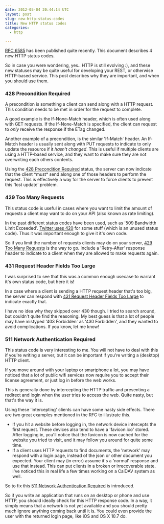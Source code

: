 ```yaml
---
date: 2012-05-04 20:44:14 UTC
layout: post
slug: new-http-status-codes
title: New HTTP status codes
categories:
  - http

---
```

<p><a href="http://tools.ietf.org/html/rfc6585">RFC 6585</a> has been published quite recently. This document describes 4 new HTTP status codes.</p>

<p>So in case you were wondering, yes.. HTTP is still evolving :), and these new statuses may be quite useful for developing your REST, or otherwise HTTP-based service. This post describes why they are important, and when you should use them.</p>

<h3>428 Precondition Required</h3>

<p>A precondition is something a client can send along with a HTTP request. This condition needs to be met in order for the request to complete.</p>

<p>A good example is the If-None-Match header, which is often used along with GET requests. If the If-None-Match is specified, the client can request to <em>only</em> receive the response if the ETag changed.</p>

<p>Another example of a precondition, is the similar 'If-Match' header. An If-Match header is usually sent along with PUT requests to indicate to only update the resource if it <em>hasn't changed</em>. This is useful if multiple clients are using a HTTP-based service, and they want to make sure they are not overwriting each others contents.</p>

<p>Using the <a href="http://tools.ietf.org/html/rfc6585#section-3">428 Precondition Required</a> status, the server can now indicate that the client *must* send along one of those headers to perform the request. This is effectively a way for the server to force clients to prevent this 'lost update' problem.</p>

<h3>429 Too Many Requests</h3>

<p>This status code is useful in cases where you want to limit the amount of requests a client may want to do on your API (also known as rate limiting).</p>

<p>In the past different status codes have been used, such as '509 Bandwidth Limit Exceeded'. <a href="https://dev.twitter.com/docs/error-codes-responses">Twitter uses 420</a> for some stuff (which is an unused status code). Thus it was important enough to give it it's own code.</p>

<p>So if you limit the number of requests clients may do on your server, <a href="http://tools.ietf.org/html/rfc6585#section-4">429 Too Many Requests</a> is the way to go. Include a 'Retry-After' response header to indicate to a client when they are allowed to make requests again.</p>

<h3>431 Request Header Fields Too Large</h3>

<p>I was surprised to see that this was a common enough usecase to warrant it's own status code, but here it is!</p>
<p>In a case where a client is sending a HTTP request header that's too big, the server can respond with <a href="http://tools.ietf.org/html/rfc6585#section-5">431 Request Header Fields Too Large</a> to indicate exactly that.</p>

<p>I have no idea why they skipped over 430 though. I tried to search around, but couldn't quite find the reasoning. My best guess is that a lot of people may have mistyped '403 Forbidden' as '430 Forbidden', and they wanted to avoid complications. If you know, let me know!</p>

<h3>511 Network Authentication Required</h3>

<p>This status code is very interesting to me. You will not have to deal with this if you're writing a server, but it can be important if you're writing a (desktop) HTTP client.</p>

<p>If you move around with your laptop or smartphone a lot, you may have noticed that a lot of public wifi services now require you to accept their license agreement, or just log in before the web works.</p>

<p>This is generally done by intercepting the HTTP traffic and presenting a redirect and login when the user tries to access the web. Quite nasty, but that's the way it is.</p>

<p>Using these 'intercepting' clients can have some nasty side effects. There are two great examples mentioned in the RFC to illustrate this.</p>

<ul>
  <li>If you hit a website before logging in, the network device intercepts the first request. These devices also tend to have a 'favicon.ico' stored. After logging in, you'll notice that the favicon is now cached for the website you tried to visit, and it may follow you around for quite some time.</li>
  <li>If a client uses HTTP requests to find documents, the 'network' may respond with a login page, instead of the json or other document you expected. Your client may (in error) assume it's a 'normal' response and use that instead. This can put clients in a broken or irrecoverable state. I've noticed this in real life a few times working on a CalDAV system as well.</li>
</ul>

<p> So to fix this <a href="http://tools.ietf.org/html/rfc6585#section-6">511 Network Authentication Required</a> is introduced.</p>

<p>So if you write an application that runs on an desktop or phone and use HTTP, you should ideally check for this HTTP response code. In a way, it simply means that a network is not yet available and you should pretty much ignore anything coming back until it is. You could even provide the user with the returned login page, like iOS and OS X 10.7 do.</p>

